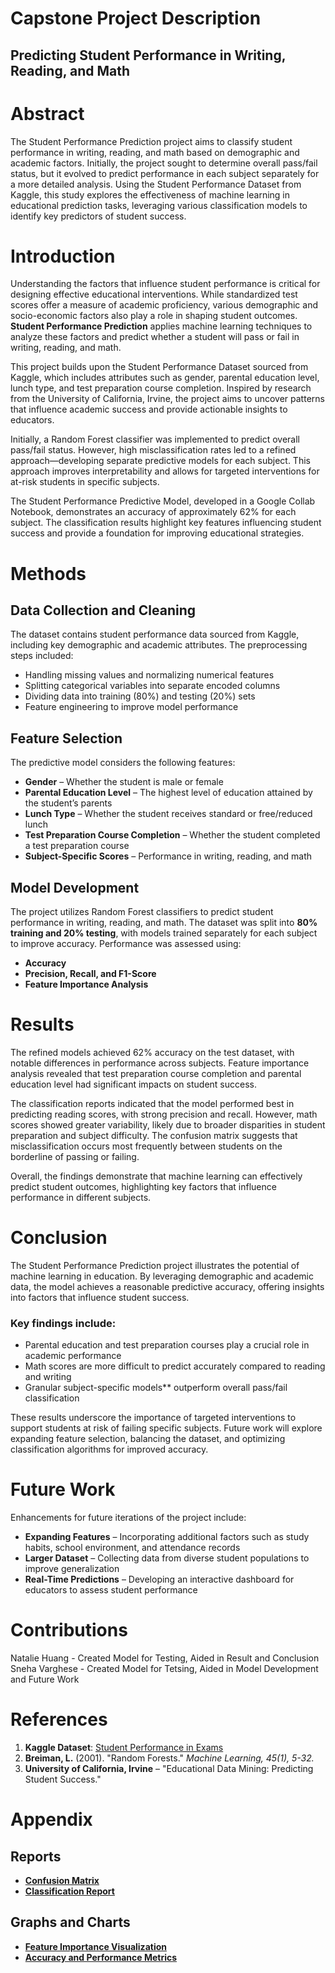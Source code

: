 # Capstone Project Description  

## Predicting Student Performance in Writing, Reading, and Math  

# Abstract  

The Student Performance Prediction project aims to classify student performance in writing, reading, and math based on demographic and academic factors. Initially, the project sought to determine overall pass/fail status, but it evolved to predict performance in each subject separately for a more detailed analysis. Using the Student Performance Dataset from Kaggle, this study explores the effectiveness of machine learning in educational prediction tasks, leveraging various classification models to identify key predictors of student success.  

# Introduction  

Understanding the factors that influence student performance is critical for designing effective educational interventions. While standardized test scores offer a measure of academic proficiency, various demographic and socio-economic factors also play a role in shaping student outcomes. **Student Performance Prediction** applies machine learning techniques to analyze these factors and predict whether a student will pass or fail in writing, reading, and math.  

This project builds upon the Student Performance Dataset sourced from Kaggle, which includes attributes such as gender, parental education level, lunch type, and test preparation course completion. Inspired by research from the University of California, Irvine, the project aims to uncover patterns that influence academic success and provide actionable insights to educators.  

Initially, a Random Forest classifier was implemented to predict overall pass/fail status. However, high misclassification rates led to a refined approach—developing separate predictive models for each subject. This approach improves interpretability and allows for targeted interventions for at-risk students in specific subjects.  

The Student Performance Predictive Model, developed in a Google Collab Notebook, demonstrates an accuracy of approximately 62% for each subject. The classification results highlight key features influencing student success and provide a foundation for improving educational strategies.  

# Methods  

## Data Collection and Cleaning  

The dataset contains student performance data sourced from Kaggle, including key demographic and academic attributes. The preprocessing steps included:  

- Handling missing values and normalizing numerical features  
- Splitting categorical variables into separate encoded columns  
- Dividing data into training (80%) and testing (20%) sets  
- Feature engineering to improve model performance  

## Feature Selection  

The predictive model considers the following features:  

- **Gender** – Whether the student is male or female  
- **Parental Education Level** – The highest level of education attained by the student’s parents  
- **Lunch Type** – Whether the student receives standard or free/reduced lunch  
- **Test Preparation Course Completion** – Whether the student completed a test preparation course  
- **Subject-Specific Scores** – Performance in writing, reading, and math  

## Model Development  

The project utilizes Random Forest classifiers to predict student performance in writing, reading, and math. The dataset was split into **80% training and 20% testing**, with models trained separately for each subject to improve accuracy. Performance was assessed using:  

- **Accuracy**  
- **Precision, Recall, and F1-Score**  
- **Feature Importance Analysis**  

# Results  

The refined models achieved 62% accuracy on the test dataset, with notable differences in performance across subjects. Feature importance analysis revealed that test preparation course completion and parental education level had significant impacts on student success.  

The classification reports indicated that the model performed best in predicting reading scores, with strong precision and recall. However, math scores showed greater variability, likely due to broader disparities in student preparation and subject difficulty. The confusion matrix suggests that misclassification occurs most frequently between students on the borderline of passing or failing.  

Overall, the findings demonstrate that machine learning can effectively predict student outcomes, highlighting key factors that influence performance in different subjects.  

# Conclusion  

The Student Performance Prediction project illustrates the potential of machine learning in education. By leveraging demographic and academic data, the model achieves a reasonable predictive accuracy, offering insights into factors that influence student success.  

### Key findings include:  

- Parental education and test preparation courses play a crucial role in academic performance  
- Math scores are more difficult to predict accurately compared to reading and writing  
- Granular subject-specific models** outperform overall pass/fail classification  

These results underscore the importance of targeted interventions to support students at risk of failing specific subjects. Future work will explore expanding feature selection, balancing the dataset, and optimizing classification algorithms for improved accuracy.  

# Future Work  

Enhancements for future iterations of the project include:  

- **Expanding Features** – Incorporating additional factors such as study habits, school environment, and attendance records  
- **Larger Dataset** – Collecting data from diverse student populations to improve generalization  
- **Real-Time Predictions** – Developing an interactive dashboard for educators to assess student performance  

# Contributions  

Natalie Huang - Created Model for Testing, Aided in Result and Conclusion
Sneha Varghese - Created Model for Tetsing, Aided in Model Development and Future Work

# References  

1. **Kaggle Dataset**: [Student Performance in Exams](https://www.kaggle.com/datasets/spscientist/students-performance-in-exams/data)  
2. **Breiman, L.** (2001). "Random Forests." *Machine Learning, 45(1), 5-32.*  
3. **University of California, Irvine** – "Educational Data Mining: Predicting Student Success."  

# Appendix  

## Reports  

- **[Confusion Matrix](#)**  
- **[Classification Report](#)**  

## Graphs and Charts  

- **[Feature Importance Visualization](#)**  
- **[Accuracy and Performance Metrics](#)**  
 
